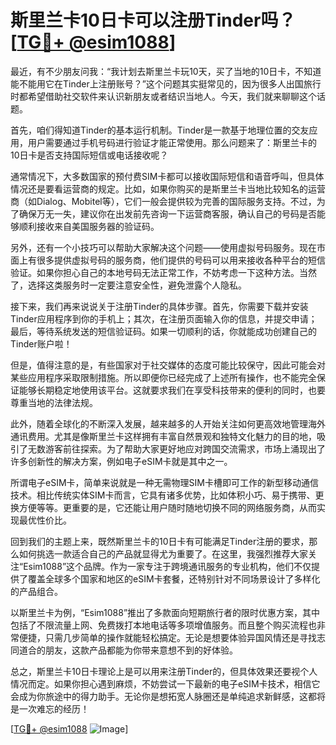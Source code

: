 # 斯里兰卡10日卡可以注册Tinder吗？[[TG💪+ @esim1088](https://t.me/s/esim1088)]

最近，有不少朋友问我：“我计划去斯里兰卡玩10天，买了当地的10日卡，不知道能不能用它在Tinder上注册账号？”这个问题其实挺常见的，因为很多人出国旅行时都希望借助社交软件来认识新朋友或者结识当地人。今天，我们就来聊聊这个话题。

首先，咱们得知道Tinder的基本运行机制。Tinder是一款基于地理位置的交友应用，用户需要通过手机号码进行验证才能正常使用。那么问题来了：斯里兰卡的10日卡是否支持国际短信或电话接收呢？

通常情况下，大多数国家的预付费SIM卡都可以接收国际短信和语音呼叫，但具体情况还是要看运营商的规定。比如，如果你购买的是斯里兰卡当地比较知名的运营商（如Dialog、Mobitel等），它们一般会提供较为完善的国际服务支持。不过，为了确保万无一失，建议你在出发前先咨询一下运营商客服，确认自己的号码是否能够顺利接收来自美国服务器的验证码。

另外，还有一个小技巧可以帮助大家解决这个问题——使用虚拟号码服务。现在市面上有很多提供虚拟号码的服务商，他们提供的号码可以用来接收各种平台的短信验证。如果你担心自己的本地号码无法正常工作，不妨考虑一下这种方法。当然了，选择这类服务时一定要注意安全性，避免泄露个人隐私。

接下来，我们再来说说关于注册Tinder的具体步骤。首先，你需要下载并安装Tinder应用程序到你的手机上；其次，在注册页面输入你的信息，并提交申请；最后，等待系统发送的短信验证码。如果一切顺利的话，你就能成功创建自己的Tinder账户啦！

但是，值得注意的是，有些国家对于社交媒体的态度可能比较保守，因此可能会对某些应用程序采取限制措施。所以即便你已经完成了上述所有操作，也不能完全保证能够长期稳定地使用该平台。这就要求我们在享受科技带来的便利的同时，也要尊重当地的法律法规。

此外，随着全球化的不断深入发展，越来越多的人开始关注如何更高效地管理海外通讯费用。尤其是像斯里兰卡这样拥有丰富自然景观和独特文化魅力的目的地，吸引了无数游客前往探索。为了帮助大家更好地应对跨国交流需求，市场上涌现出了许多创新性的解决方案，例如电子eSIM卡就是其中之一。

所谓电子eSIM卡，简单来说就是一种无需物理SIM卡槽即可工作的新型移动通信技术。相比传统实体SIM卡而言，它具有诸多优势，比如体积小巧、易于携带、更换方便等等。更重要的是，它还能让用户随时随地切换不同的网络服务商，从而实现最优性价比。

回到我们的主题上来，既然斯里兰卡的10日卡有可能满足Tinder注册的要求，那么如何挑选一款适合自己的产品就显得尤为重要了。在这里，我强烈推荐大家关注“Esim1088”这个品牌。作为一家专注于跨境通讯服务的专业机构，他们不仅提供了覆盖全球多个国家和地区的eSIM卡套餐，还特别针对不同场景设计了多样化的产品组合。

以斯里兰卡为例，“Esim1088”推出了多款面向短期旅行者的限时优惠方案，其中包括了不限流量上网、免费拨打本地电话等多项增值服务。而且整个购买流程也非常便捷，只需几步简单的操作就能轻松搞定。无论是想要体验异国风情还是寻找志同道合的朋友，这款产品都能为你带来意想不到的好体验。

总之，斯里兰卡10日卡理论上是可以用来注册Tinder的，但具体效果还要视个人情况而定。如果你担心遇到麻烦，不妨尝试一下最新的电子eSIM卡技术，相信它会成为你旅途中的得力助手。无论你是想拓宽人脉圈还是单纯追求新鲜感，这都将是一次难忘的经历！

[[TG💪+ @esim1088](https://t.me/s/esim1088) ![Image](https://i.postimg.cc/4NQfJmqS/Snipaste-2025-05-13-00-14-12.png)]